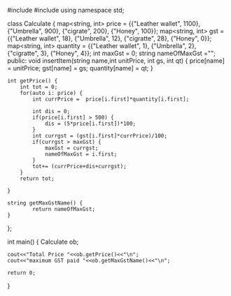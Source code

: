 #include <iostream>
#include <map>
using namespace std;

class Calculate {
    map<string, int> price = {{"Leather wallet", 1100}, {"Umbrella", 900}, {"cigrate", 200}, {"Honey", 100}};
    map<string, int> gst = {{"Leather wallet", 18}, {"Umbrella", 12}, {"cigratte", 28}, {"Honey", 0}};
    map<string, int> quantity = {{"Leather wallet", 1}, {"Umbrella", 2}, {"cigratte", 3}, {"Honey", 4}};
    int maxGst = 0;
    string nameOfMaxGst ="";
    public:
    void insertItem(string name,int unitPrice, int gs, int qt) {
        price[name] = unitPrice;
        gst[name] = gs;
        quantity[name] = qt;
    }
    
    int getPrice() {
        int tot = 0;
        for(auto i: price) {
            int currPrice =  price[i.first]*quantity[i.first];
            
            int dis = 0;
            if(price[i.first] > 500) {
                dis = (5*price[i.first])*100;
            }
            int currgst = (gst[i.first]*currPrice)/100;
            if(currgst > maxGst) {
                maxGst = currgst;
                nameOfMaxGst = i.first;
            }
            tot+= (currPrice+dis+currgst);
        }
        return tot;
       
    }
    
    string getMaxGstName() {
            return nameOfMaxGst;
    }
    
};


int main()
{
    Calculate ob;
    
    cout<<"Total Price "<<ob.getPrice()<<"\n";
    cout<<"maximum GST paid "<<ob.getMaxGstName()<<"\n";

    return 0;
}
